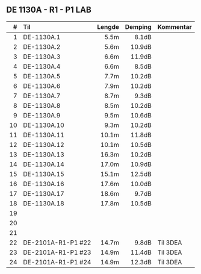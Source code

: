 ## DE 1130A - R1 - P1   LAB

|  #  |        Til       |Lengde|Demping|Kommentar|
|----:|:-----------------|-----:|------:|:--------|
|    1|DE-1130A.1        |  5.5m|  8.1dB|         |
|    2|DE-1130A.2        |  5.6m| 10.9dB|         |
|    3|DE-1130A.3        |  6.6m| 11.9dB|         |
|    4|DE-1130A.4        |  6.6m|  8.5dB|         |
|    5|DE-1130A.5        |  7.7m| 10.2dB|         |
|    6|DE-1130A.6        |  7.9m| 10.2dB|         |
|    7|DE-1130A.7        |  8.7m|  9.3dB|         |
|    8|DE-1130A.8        |  8.5m| 10.2dB|         |
|    9|DE-1130A.9        |  9.5m| 10.6dB|         |
|   10|DE-1130A.10       |  9.3m| 10.2dB|         |
|   11|DE-1130A.11       | 10.1m| 11.8dB|         |
|   12|DE-1130A.12       | 10.1m| 10.5dB|         |
|   13|DE-1130A.13       | 16.3m| 10.2dB|         |
|   14|DE-1130A.14       | 17.0m| 10.9dB|         |
|   15|DE-1130A.15       | 15.1m| 12.5dB|         |
|   16|DE-1130A.16       | 17.6m| 10.0dB|         |
|   17|DE-1130A.17       | 18.6m|  9.7dB|         |
|   18|DE-1130A.18       | 17.8m| 10.5dB|         |
|   19|                  |      |       |         |
|   20|                  |      |       |         |
|   21|                  |      |       |         |
|   22|DE-2101A-R1-P1 #22| 14.7m|  9.8dB|Til 3DEA |
|   23|DE-2101A-R1-P1 #23| 14.9m| 11.4dB|Til 3DEA |
|   24|DE-2101A-R1-P1 #24| 14.9m| 12.3dB|Til 3DEA |
